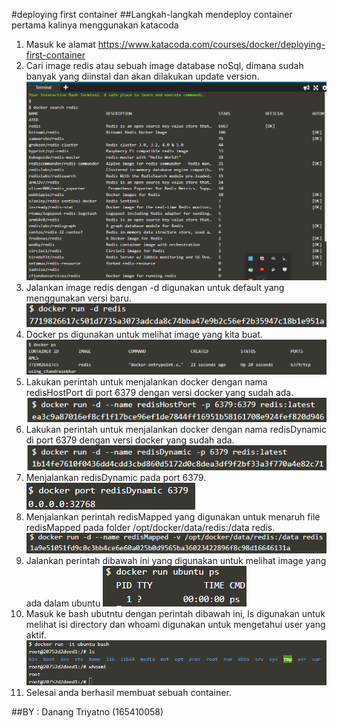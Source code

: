 #deploying first container
##Langkah-langkah mendeploy container pertama kalinya menggunakan katacoda
1. Masuk ke alamat https://www.katacoda.com/courses/docker/deploying-first-container
2. Cari image redis atau sebuah image database noSql, dimana sudah banyak yang diinstal dan akan dilakukan update version.
![Teks alternatif](images/deploy1.png)
3. Jalankan image redis dengan -d digunakan untuk default yang menggunakan versi baru.
![Teks alternatif](images/deploy2.png)
4. Docker ps digunakan untuk melihat image yang kita buat.
![Teks alternatif](images/deploy3.png)
5. Lakukan perintah untuk menjalankan docker dengan nama redisHostPort di port 6379 dengan versi docker yang sudah ada.
![Teks alternatif](images/deploy4.png)
6. Lakukan perintah untuk menjalankan docker dengan nama redisDynamic di port 6379 dengan versi docker yang sudah ada.
![Teks alternatif](images/deploy5.png)
7. Menjalankan redisDynamic pada port 6379.
![Teks alternatif](images/deploy6.png)
8. Menjalankan perintah redisMapped yang digunakan untuk menaruh file redisMapped pada folder /opt/docker/data/redis:/data redis.
![Teks alternatif](images/deploy7.png)
9. Jalankan perintah dibawah ini yang digunakan untuk melihat image yang ada dalam ubuntu
![Teks alternatif](images/deploy8.png)
10. Masuk ke bash ubutntu dengan perintah dibawah ini, ls digunakan untuk melihat isi directory dan whoami digunakan untuk mengetahui user yang aktif.
![Teks alternatif](images/deploy9.png)
11. Selesai anda berhasil membuat sebuah container.


##BY : Danang Triyatno (165410058)
